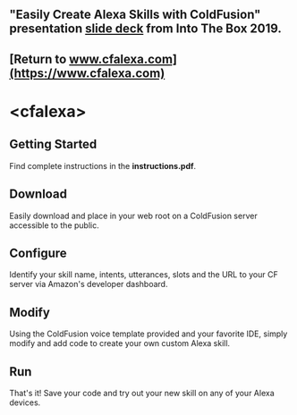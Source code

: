 ## "Easily Create Alexa Skills with ColdFusion" presentation [slide deck](https://www.cfalexa.com/download/ITB2019_EasilyBuildAlexaSkillsWithColdfusion.pdf) from Into The Box 2019.

## [Return to www.cfalexa.com](https://www.cfalexa.com)

# &lt;cfalexa&gt; 


## Getting Started
Find complete instructions in the **instructions.pdf**.

## Download
Easily download <cfalexa> and place in your web root on a ColdFusion server accessible to the public.


## Configure
Identify your skill name, intents, utterances, slots and the URL to your CF server via Amazon's developer dashboard.


## Modify
Using the ColdFusion voice template provided and your favorite IDE, simply modify and add code to create your own custom Alexa skill.


## Run
That's it!  Save your code and try out your new skill on any of your Alexa devices.
